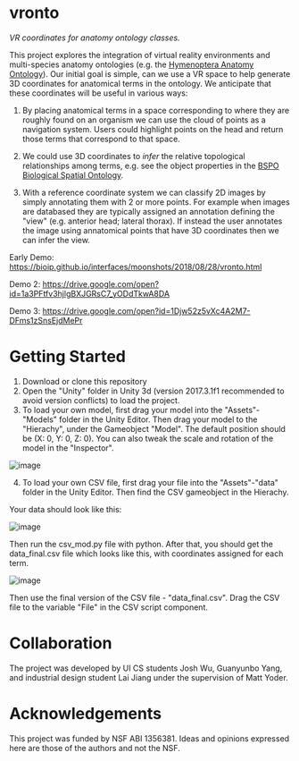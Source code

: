 # vronto

_VR coordinates for anatomy ontology classes._

This project explores the integration of virtual reality environments and multi-species anatomy ontologies (e.g. the [Hymenoptera Anatomy Ontology](http://portal.hymao.org)).  Our initial goal is simple, can we use a VR space to help generate 3D coordinates for anatomical terms in the ontology.  We anticipate that these coordinates will be useful in various ways:

1) By placing anatomical terms in a space corresponding to where they are roughly found on an organism we can use the cloud of points as a navigation system.  Users could highlight points on the head and return those terms that correspond to that space.

2) We could use 3D coordinates to _infer_ the relative topological relationships among terms, e.g. see the object properties in the [BSPO Biological Spatial Ontology](http://www.obofoundry.org/ontology/bspo.html).

3) With a reference coordinate system we can classify 2D images by simply annotating them with 2 or more points.  For example when images are databased they are typically assigned an annotation defining the "view" (e.g. anterior head; lateral thorax).  If instead the user annotates the image using annatomical points that have 3D coordinates then we can infer the view.

Early Demo: https://bioip.github.io/interfaces/moonshots/2018/08/28/vronto.html

Demo 2: https://drive.google.com/open?id=1a3PFtfv3hjlgBXJGRsC7_yODdTkwA8DA

Demo 3: https://drive.google.com/open?id=1Djw52z5vXc4A2M7-DFms1zSnsEjdMePr

# Getting Started

1) Download or clone this repository
2) Open the "Unity" folder in Unity 3d (version 2017.3.1f1 recommended to avoid version conflicts) to load the project.
3) To load your own model, first drag your model into the "Assets"-"Models" folder in the Unity Editor. Then drag your model to the "Hierachy", under the Gameobject "Model". The default position should be (X: 0, Y: 0, Z: 0). You can also tweak the scale and rotation of the model in the "Inspector".

![image](https://user-images.githubusercontent.com/36896710/53604222-7f0ab300-3b79-11e9-809e-2dd6243353e1.png)

4) To load your own CSV file, first drag your file into the "Assets"-"data" folder in the Unity Editor. Then find the CSV gameobject in the Hierachy.

Your data should look like this:

![image](https://user-images.githubusercontent.com/36896710/54091682-e2060200-4350-11e9-9435-8fd497542208.png)

Then run the csv_mod.py file with python. After that, you should get the data_final.csv file which looks like this, with coordinates assigned for each term.

![image](https://user-images.githubusercontent.com/36896710/54091708-1bd70880-4351-11e9-9f78-a6272d1a0a08.png)

Then use the final version of the CSV file - "data_final.csv". Drag the CSV file to the variable "File" in the CSV script component.


# Collaboration

The project was developed by UI CS students Josh Wu, Guanyunbo Yang, and industrial design student Lai Jiang under the supervision of Matt Yoder.

# Acknowledgements

This project was funded by NSF ABI 1356381. Ideas and opinions expressed here are those of the authors and not the NSF. 

